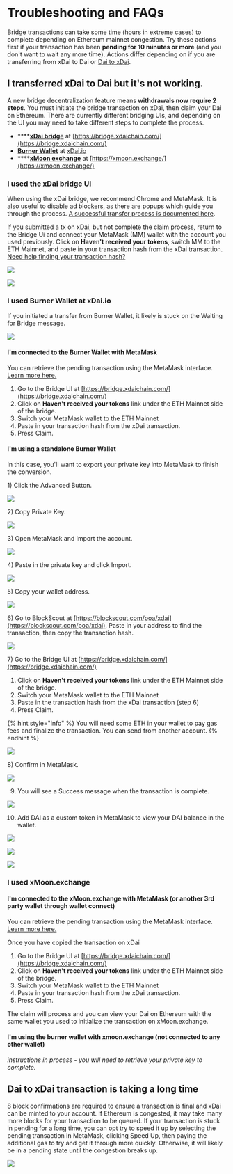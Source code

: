 # Troubleshooting and FAQs

Bridge transactions can take some time \(hours in extreme cases\) to complete depending on Ethereum mainnet congestion.  Try these actions first if your transaction has been **pending for 10 minutes or more** \(and you don't want to wait any more time\). Actions differ depending on if you are transferring from xDai to Dai or [Dai to xDai](troubleshooting.md#dai-to-xdai-transaction-is-taking-a-long-time).

## I transferred xDai to Dai but it's not working.

A new bridge decentralization feature means **withdrawals now require 2 steps**. You must initiate the bridge transaction on xDai, then claim your Dai on Ethereum. There are currently different bridging UIs, and depending on the UI you may need to take different steps to complete the process.

* \*\*\*\*[**xDai bridg**e](troubleshooting.md#i-used-the-xdai-bridge-ui) at [https://bridge.xdaichain.com/](https://bridge.xdaichain.com/)
* [**Burner Wallet**](troubleshooting.md#i-used-burner-wallet-at-xdai-io) at [xDai.io](https://xdai.io)
* \*\*\*\*[**xMoon exchange**](troubleshooting.md#i-used-xmoon-exchange) at [https://xmoon.exchange/](https://xmoon.exchange/)

### I used the xDai bridge UI

When using the xDai bridge, we recommend Chrome and MetaMask. It is also useful to disable ad blockers, as there are popups which guide you through the process.  [A successful transfer process is documented here](moving-xdai-to-dai.md).  

If you submitted a tx on xDai, but not complete the claim process, return to the Bridge Ui and connect your MetaMask \(MM\) wallet with the account you used previously. Click on **Haven't received your tokens**, switch MM to the ETH Mainnet, and paste in your transaction hash from the xDai transaction. [Need help finding your transaction hash?](find-a-transaction-hash.md) 

![](../../.gitbook/assets/claim1.jpg)

![](../../.gitbook/assets/claim2.jpg)

### I used **Burner Wallet** at xDai.io

If you initiated a transfer from Burner Wallet, it likely is stuck on the Waiting for Bridge message.

![](../../.gitbook/assets/b1.jpg)

#### I'm connected to the Burner Wallet with MetaMask

You can retrieve the pending transaction using the MetaMask interface. [Learn more here.](find-a-transaction-hash.md#find-transaction-hash-in-metamask)

1. Go to the Bridge UI at [https://bridge.xdaichain.com/](https://bridge.xdaichain.com/)
2. Click on **Haven't received your tokens** link under the ETH Mainnet side of the bridge.
3. Switch your MetaMask wallet to the ETH Mainnet
4. Paste in your transaction hash from the xDai transaction.
5. Press Claim.

#### I'm using a standalone Burner Wallet

In this case, you'll want to export your private key into MetaMask to finish the conversion.

1\) Click the Advanced Button.

![](../../.gitbook/assets/a1.jpg)

2\)  Copy Private Key.

![](../../.gitbook/assets/a2.jpg)

3\) Open MetaMask and import the account.

![](../../.gitbook/assets/a3.jpg)

4\) Paste in the private key and click Import.

 

![](../../.gitbook/assets/a4.jpg)

5\)  Copy your wallet address.

![](../../.gitbook/assets/a5.jpg)

6\) Go to BlockScout at [https://blockscout.com/poa/xdai](https://blockscout.com/poa/xdai). Paste in your address to find the transaction, then copy the transaction hash.

![](../../.gitbook/assets/a6.jpg)

7\) Go to the Bridge UI at [https://bridge.xdaichain.com/](https://bridge.xdaichain.com/)

1. Click on **Haven't received your tokens** link under the ETH Mainnet side of the bridge.
2. Switch your MetaMask wallet to the ETH Mainnet
3. Paste in the transaction hash from the xDai transaction \(step 6\)
4. Press Claim.

{% hint style="info" %}
You will need some ETH in your wallet to pay gas fees and finalize the transaction. You can send from another account.
{% endhint %}

![](../../.gitbook/assets/a7.jpg)

8\) Confirm in MetaMask. 

![](../../.gitbook/assets/a8.jpg)

9. You will see a Success message when the transaction is complete.

![](../../.gitbook/assets/a9.jpg)

10. Add DAI as a custom token in MetaMask to view your DAI balance in the wallet.

![](../../.gitbook/assets/a10%20%281%29.jpg)

![](../../.gitbook/assets/a11%20%281%29.jpg)

![](../../.gitbook/assets/a12.jpg)

###  I used **xMoon.exchange**

#### I'm connected to the xMoon.exchange with MetaMask \(or another 3rd party wallet through wallet connect\)

You can retrieve the pending transaction using the MetaMask interface. [Learn more here.](find-a-transaction-hash.md#find-transaction-hash-in-metamask)

Once you have copied the transaction on xDai

1. Go to the Bridge UI at [https://bridge.xdaichain.com/](https://bridge.xdaichain.com/)
2. Click on **Haven't received your tokens** link under the ETH Mainnet side of the bridge.
3. Switch your MetaMask wallet to the ETH Mainnet
4. Paste in your transaction hash from the xDai transaction.
5. Press Claim.

The claim will process and you can view your Dai on Ethereum with the same wallet you used to initialize the transaction on xMoon.exchange.

#### I'm using the burner wallet with xmoon.exchange \(not connected to any other wallet\)

_instructions in process - you will need to retrieve your private key to complete._

## Dai to xDai transaction is taking a long time

8 block confirmations are required to ensure a transaction is final and xDai can be minted to your account. If Ethereum is congested, it may take many more blocks for your transaction to be queued. If your transaction is stuck in pending for a long time, you can opt try to speed it up by selecting the pending transaction in MetaMask, clicking Speed Up, then paying the additional gas to try and get it through more quickly. Otherwise, it will likely be in a pending state until the congestion breaks up.

![](../../.gitbook/assets/speedup.jpg)









